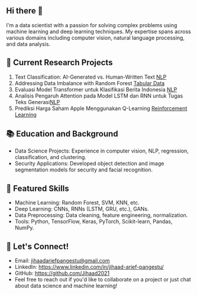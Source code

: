 ## Hi there 👋

I'm a data scientist with a passion for solving complex problems using machine learning and deep learning techniques. My expertise spans across various domains including computer vision, natural language processing, and data analysis.

## 🔬 Current Research Projects

1. Text Classification: AI-Generated vs. Human-Written Text [NLP](https://github.com/Jihaad2021/AI-Generated-Text-Vs-Human)
2. Addressing Data Imbalance with Random Forest [Tabular Data](https://github.com/Jihaad2021/Addressing-Data-Imbalance-with-Random-Forest)
3. Evaluasi Model Transformer untuk Klasifikasi Berita Indonesia [NLP](https://github.com/Jihaad2021/Fine-Tuning-Encoder-Decoder-Based-Model)
4. Analisis Pengaruh Attention pada Model LSTM dan RNN untuk Tugas Teks Generasi[NLP](https://github.com/Jihaad2021/Analisis-Pengaruh-Attention-pada-Model-LSTM-dan-RNN-untuk-Tugas-Teks-Generasi)
5. Prediksi Harga Saham Apple Menggunakan Q-Learning [Reinforcement Learning](https://github.com/Jihaad2021/Prediksi-Harga-Saham-Apple-Menggunakan-Q-Learning-Studi-Eksperimen-dengan-Data-10-Tahun-vs-20-Tahun)

## 📚 Education and Background
- Data Science Projects: Experience in computer vision, NLP, regression, classification, and clustering.
- Security Applications: Developed object detection and image segmentation models for security and facial recognition.

## 🌟 Featured Skills
- Machine Learning: Random Forest, SVM, KNN, etc.
- Deep Learning: CNNs, RNNs (LSTM, GRU, etc.), GANs.
- Data Preprocessing: Data cleaning, feature engineering, normalization.
- Tools: Python, TensorFlow, Keras, PyTorch, Scikit-learn, Pandas, NumPy.

## 🚀 Let's Connect!
- Email: jihaadariefpangestu@gmail.com
- LinkedIn: https://www.linkedin.com/in/jihaad-arief-pangestu/
- GitHub: https://github.com/Jihaad2021
- Feel free to reach out if you'd like to collaborate on a project or just chat about data science and machine learning!
